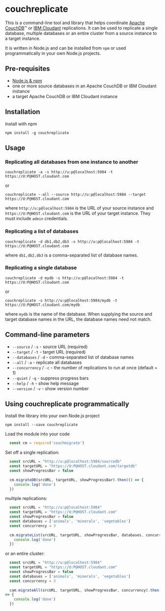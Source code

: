 # couchreplicate

This is a command-line tool and library that helps coordinate [Apache CouchDB](http://couchdb.apache.org/)™ or [IBM Cloudant](https://www.ibm.com/cloud/cloudant) replications. It can be used to replicate a single database, multiple databases or an entire cluster from a source instance to a target instance.

It is written in Node.js and can be installed from `npm` or used programmatically in your own Node.js projects.




## Pre-requisites

- [Node.js & npm](https://nodejs.org/en/)
- one or more source databases in an Apache CouchDB or IBM Cloudant instance
- a target Apache CouchDB or IBM Cloudant instance

## Installation

Install with npm

    npm install -g couchreplicate

## Usage

### Replicating all databases from one instance to another

    couchreplicate -a -s http://u:p@localhost:5984 -t https://U:P@HOST.cloudant.com

or 

    couchreplicate --all --source http://u:p@localhost:5984 --target https://U:P@HOST.cloudant.com

where `http://u:p@localhost:5984` is the URL of your source instance and `https://U:P@HOST.cloudant.com` is the URL of your target instance. They must include `admin` credentials.

### Replicating a list of databases

    couchreplicate -d db1,db2,db3 -s http://u:p@localhost:5984 -t https://U:P@HOST.cloudant.com

where `db1,db2,db3` is a comma-separated list of database names.

### Replicating a single database

    couchreplicate -d mydb -s http://u:p@localhost:5984 -t https://U:P@HOST.cloudant.com

or 

    couchreplicate -s http://u:p@localhost:5984/mydb -t https://U:P@HOST.cloudant.com/mydb

where `mydb` is the name of the database. When supplying the source and target database names in the URL, the database names need not match.

## Command-line parameters

- `--source` / `-s` - source URL (required)
- `--target` / `-t` - target URL (required)
- `--databases` / `-d` - comma-separated list of database names
- `--all` / `-a` - replicate all databases
- `--concurrency` / `-c` - the number of replications to run at once (default = 1)
- `--quiet` / `-q` - suppress progress bars
- `--help` / `-h` - show help message
- `--version` / `-v` - show version number

## Using couchreplicate programmatically

Install the library into your own Node.js project

    npm install --save couchreplicate

Load the module into your code

```js
  const cm = require('couchmigrate')
```

Set off a single replication:

```js
  const srcURL = "http://u:p@localhost:5984/sourcedb"
  const targetURL = "https://U:P@HOST.cloudant.com/targetdb"
  const showProgressBar = false
  
  cm.migrateDB(srcURL, targetURL, showProgressBar).then(() => {
    console.log('done')
  })
```

multiple replications:

```js
  const srcURL = "http://u:p@localhost:5984"
  const targetURL = "https://U:P@HOST.cloudant.com"
  const showProgressBar = false
  const databases = ['animals', 'minerals', 'vegetables']
  const concurrency = 3
  
  cm.migrateList(srcURL, targetURL, showProgressBar, databases, concurrency).then(() => {
    console.log('done')
  })
```

or an entire cluster:

```js
  const srcURL = "http://u:p@localhost:5984"
  const targetURL = "https://U:P@HOST.cloudant.com"
  const showProgressBar = false
  const databases = ['animals', 'minerals', 'vegetables']
  const concurrency = 3
  
  cam.migrateAll(srcURL, targetURL, showProgressBar, concurrency).then(() =>
=> {
    console.log('done')
  })
```